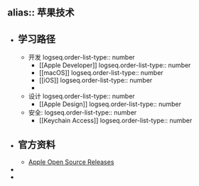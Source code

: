 alias:: 苹果技术
---

- ## 学习路径
	- 开发
	  logseq.order-list-type:: number
		- [[Apple Developer]]
		  logseq.order-list-type:: number
		- [[macOS]]
		  logseq.order-list-type:: number
		- [[iOS]]
		  logseq.order-list-type:: number
		-
	- 设计
	  logseq.order-list-type:: number
		- [[Apple Design]]
		  logseq.order-list-type:: number
	- 安全: 
	  logseq.order-list-type:: number
		- [[Keychain Access]]
		  logseq.order-list-type:: number
- ## 官方资料
	- [Apple Open Source Releases](https://opensource.apple.com/releases/)
-
-